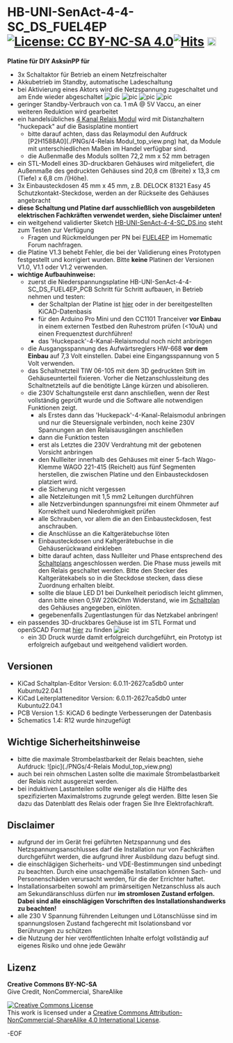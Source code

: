 # HB-UNI-SenAct-4-4-SC_DS_FUEL4EP [![License: CC BY-NC-SA 4.0](https://img.shields.io/badge/License-CC%20BY--NC--SA%204.0-lightgrey.svg)](https://creativecommons.org/licenses/by-nc-sa/4.0/)[![Hits](https://hits.seeyoufarm.com/api/count/incr/badge.svg?url=https%3A%2F%2Fgithub.com%2FFUEL4EP%2FHomeAutomation%2Ftree%2Fmaster%2FAsksinPP_developments%2FPCBs%2FHB-UNI-SenAct-4-4-SC_FUEL4EP&count_bg=%2379C83D&title_bg=%23555555&icon=&icon_color=%23E7E7E7&title=hits&edge_flat=false)](https://hits.seeyoufarm.com)  <a href='https://ko-fi.com/FUEL4EP' target='_blank'><img height='20' style='border:0px;height:20px;' src='https://cdn.ko-fi.com/cdn/kofi1.png?v=2' border='0' alt='Buy Me a Coffee at ko-fi.com' /></a>


**Platine für DIY AsksinPP für**
- 3x Schaltaktor für Betrieb an einem Netzfreischalter
- Akkubetrieb im Standby, automatische Ladeschaltung
- bei Aktivierung eines Aktors wird die Netzspannung zugeschaltet und am Ende wieder abgeschaltet
![pic](./PNGs/HB-UNI-SenAct-4-4-SC_DS_FUEL4EP_PCB_top_3D.png)
![pic](./3D_Printer/case/top.png)
![pic](./3D_Printer/case/back.png)
![pic](./3D_Printer/case/internal_1.png)
- geringer Standby-Verbrauch von ca. 1 mA @ 5V Vaccu, an einer weiteren Reduktion wird gearbeitet
- ein handelsübliches [4 Kanal Relais Modul](https://www.ebay.de/itm/155095219126) wird mit Distanzhaltern "huckepack" auf die Basisplatine montiert
	+ bitte darauf achten, dass das Relaymodul den Aufdruck [P2H1588A0](./PNGs/4-Relais Modul_top_view.png) hat, da Module mit unterschiedlichen Maßen im Handel verfügbar sind.
	+ die Außenmaße des Moduls sollten 72,2 mm x 52 mm betragen
- ein STL-Modell eines 3D-druckbaren Gehäuses wird mitgeliefert, die Außenmaße des gedruckten Gehäuses sind 20,8 cm (Breite) x 13,3 cm (Tiefe) x 6,8 cm /(Höhe).
- 3x Einbausteckdosen 45 mm x 45 mm, z.B. DELOCK 81321 Easy 45 Schutzkontakt-Steckdose, werden an der Rückseite des Gehäuses angebracht
- **diese Schaltung und Platine darf ausschließlich von ausgebildeten elektrischen Fachkräften verwendet werden, siehe Disclaimer unten!**
- ein weitgehend validierter Sketch [HB-UNI-SenAct-4-4-SC_DS.ino](../../sketches/HB-UNI-SenAct-4-4-SC_DS/) steht zum Testen zur Verfügung
	- Fragen und Rückmeldungen per PN bei [FUEL4EP](https://homematic-forum.de/forum/ucp.php?i=pm&mode=compose&u=20685) im Homematic Forum nachfragen.
- die Platine V1.3 behebt Fehler, die bei der Validierung eines Prototypen festgestellt und korrigiert wurden. Bitte **keine** Platinen der Versionen V1.0, V1.1 oder V1.2 verwenden.
- **wichtige Aufbauhinweise:**
    + zuerst die Niederspannungsplatine HB-UNI-SenAct-4-4-SC_DS_FUEL4EP_PCB Schritt für Schritt aufbauen, in Betrieb nehmen und testen:
	    * der Schaltplan der Platine ist [hier](./schematics/HB-UNI-SenAct-4-4-SC_DS_FUEL4EP_PCB.pdf) oder in der bereitgestellten KiCAD-Datenbasis
        + für den Arduino Pro Mini und den CC1101 Tranceiver **vor Einbau** in einem externen Testbed den Ruhestrom prüfen (<10uA) und einen Frequenztest durchführen!
        + das 'Huckepack'-4-Kanal-Relaismodul noch nicht anbringen
    - die Ausgangsspannung des Aufwärtsreglers HW-668 **vor dem Einbau** auf 7,3 Volt einstellen. Dabei eine Eingangsspannung von 5 Volt verwenden.
    - das Schaltnetzteil TIW 06-105 mit dem 3D gedruckten Stift im Gehäuseunterteil fixieren. Vorher die Netzanschlussleitung des Schaltnetzteils auf die benötigte Länge kürzen und abisolieren.
    + die 230V Schaltungsteile erst dann anschließen, wenn der Rest vollständig geprüft wurde und die Software alle notwendigen Funktionen zeigt.
        * als Erstes dann das 'Huckepack'-4-Kanal-Relaismodul anbringen und nur die Steuersignale verbinden, noch keine 230V Spannungen an den Relaisausgängen anschließen
        * dann die Funktion testen
        * erst als Letztes die 230V Verdrahtung mit der gebotenen Vorsicht anbringen
        * den Nullleiter innerhalb des Gehäuses mit einer 5-fach Wago-Klemme WAGO 221-415 (Reichelt) aus fünf Segmenten herstellen, die zwischen Platine und den Einbausteckdosen platziert wird.
        * die Sicherung nicht vergessen
        * alle Netzleitungen mit 1,5 mm2 Leitungen durchführen
        * alle Netzverbindungen spannungsfrei mit einem Ohmmeter auf Korrektheit uund Niederohmigkeit prüfen
        * alle Schrauben, vor allem die an den Einbausteckdosen, fest anschrauben.
        * die Anschlüsse an die Kaltgerätebuchse löten
        * Einbausteckdosen und Kaltgerätebuchse in die Gehäuserückwand einkleben
        * bitte darauf achten, dass Nullleiter und Phase entsprechend des [Schaltplans](./schematics/HB-UNI-SenAct-4-4-SC_DS_FUEL4EP_case.pdf) angeschlossen werden. Die Phase muss jeweils mit den Relais geschaltet werden. Bitte den Stecker des Kaltgerätekabels so in die Steckdose stecken, dass diese Zuordnung erhalten bleibt. 
        * sollte die blaue LED D1 bei Dunkelheit periodisch leicht glimmen, dann bitte einen 0,5W 220kOhm Widerstand, wie im [Schaltplan](./schematics/HB-UNI-SenAct-4-4-SC_DS_FUEL4EP_case.pdf) des Gehäuses angegeben, einlöten.
        * gegebenenfalls Zugentlastungen für das Netzkabel anbringen!
- ein passendes 3D-druckbares Gehäuse ist im STL Format und openSCAD Format [hier](./3D_Printer/case/) zu finden
![pic](./3D_Printer/case/Case_bottom_OpenSCAD_view.png)
	+ ein 3D Druck wurde damit erfolgreich durchgeführt, ein Prototyp ist erfolgreich aufgebaut und weitgehend validiert worden.
	
## Versionen
- KiCad Schaltplan-Editor Version: 6.0.11-2627ca5db0 unter Kubuntu22.04.1
- KiCad Leiterplatteneditor Version: 6.0.11-2627ca5db0 unter Kubuntu22.04.1
- PCB Version 1.5:  KiCAD 6 bedingte Verbesserungen der Datenbasis
- Schematics  1.4:  R12 wurde hinzugefügt


## Wichtige Sicherheitshinweise

- bitte die maximale Strombelastbarkeit der Relais beachten, siehe Aufdruck:
![pic](./PNGs/4-Relais Modul_top_view.png)
- auch bei rein ohmschen Lasten sollte die maximale Strombelastbarkeit der Relais nicht ausgereizt werden.
- bei induktiven Lastanteilen sollte weniger als die Hälfte des spezifizierten Maximalstroms zugrunde gelegt werden.  Bitte lesen Sie dazu das Datenblatt des Relais oder fragen Sie Ihre Elektrofachkraft.


## Disclaimer

- aufgrund der im Gerät frei geführten Netzspannung und des Netzspannungsanschlusses darf die Installation nur von Fachkräften durchgeführt werden, die aufgrund ihrer Ausbildung dazu befugt sind.
- die einschlägigen Sicherheits- und VDE-Bestimmungen sind unbedingt zu beachten. Durch eine unsachgemäße Installation können Sach- und Personenschäden verursacht werden, für die der Errichter haftet.
- Installationsarbeiten sowohl am primärseitigen Netzanschluss als auch am Sekundäranschluss dürfen nur **im stromlosen Zustand erfolgen. Dabei sind alle einschlägigen Vorschriften des Installationshandwerks zu beachten!** 
- alle 230 V Spannung führenden Leitungen und Lötanschlüsse sind im spannungslosen Zustand fachgerecht mit Isolationsband vor Berührungen zu schützen
- die Nutzung der hier veröffentlichten Inhalte erfolgt vollständig auf eigenes Risiko und ohne jede Gewähr

## Lizenz 

**Creative Commons BY-NC-SA**<br>
Give Credit, NonCommercial, ShareAlike

<a rel="license" href="http://creativecommons.org/licenses/by-nc-sa/4.0/"><img alt="Creative Commons License" style="border-width:0" src="https://i.creativecommons.org/l/by-nc-sa/4.0/88x31.png" /></a><br />This work is licensed under a <a rel="license" href="http://creativecommons.org/licenses/by-nc-sa/4.0/">Creative Commons Attribution-NonCommercial-ShareAlike 4.0 International License</a>.


-EOF
	

